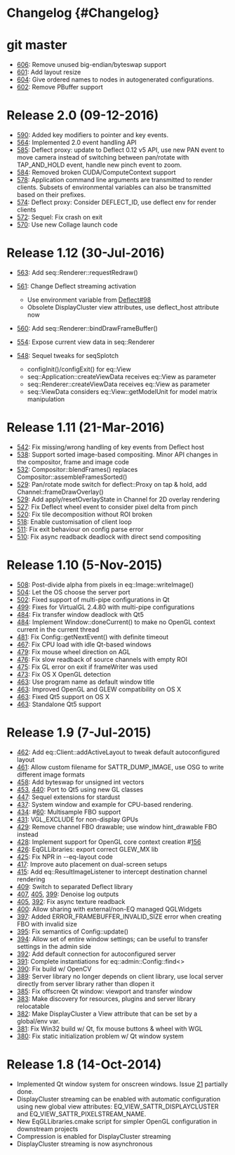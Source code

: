 Changelog {#Changelog}
=========

# git master

* [606](https://github.com/Eyescale/Equalizer/pull/606):
  Remove unused big-endian/byteswap support
* [601](https://github.com/Eyescale/Equalizer/pull/601):
  Add layout resize
* [604](https://github.com/Eyescale/Equalizer/pull/604):
  Give ordered names to nodes in autogenerated configurations.
* [602](https://github.com/Eyescale/Equalizer/pull/602):
  Remove PBuffer support

# Release 2.0 (09-12-2016)

* [590](https://github.com/Eyescale/Equalizer/pull/590):
  Added key modifiers to pointer and key events.
* [564](https://github.com/Eyescale/Equalizer/pull/564):
  Implemented 2.0 event handling API
* [585](https://github.com/Eyescale/Equalizer/pull/585):
  Deflect proxy: update to Deflect 0.12 v5 API, use new PAN event to move
  camera instead of switching between pan/rotate with TAP_AND_HOLD event,
  handle new pinch event to zoom.
* [584](https://github.com/Eyescale/Equalizer/pull/584):
  Removed broken CUDA/ComputeContext support
* [578](https://github.com/Eyescale/Equalizer/pull/578):
  Application command line arguments are transmitted to render clients.
  Subsets of environmental variables can also be transmitted based on their
  prefixes.
* [574](https://github.com/Eyescale/Equalizer/pull/574):
  Deflect proxy: Consider DEFLECT_ID, use deflect env for render clients
* [572](https://github.com/Eyescale/Equalizer/pull/572):
  Sequel: Fix crash on exit
* [570](https://github.com/Eyescale/Equalizer/pull/570):
  Use new Collage launch code

# Release 1.12 (30-Jul-2016)

* [563](https://github.com/Eyescale/Equalizer/pull/563):
  Add seq::Renderer::requestRedraw()
* [561](https://github.com/Eyescale/Equalizer/pull/561):
  Change Deflect streaming activation

  * Use environment variable from
    [Deflect#98](https://github.com/BlueBrain/Deflect/pull/98)
  * Obsolete DisplayCluster view attributes, use deflect_host attribute now
* [560](https://github.com/Eyescale/Equalizer/pull/560):
  Add seq::Renderer::bindDrawFrameBuffer()
* [554](https://github.com/Eyescale/Equalizer/pull/554):
  Expose current view data in seq::Renderer
* [548](https://github.com/Eyescale/Equalizer/pull/548):
  Sequel tweaks for seqSplotch

  * configInit()/configExit() for eq::View
  * seq::Application::createViewData receives eq::View as parameter
  * seq::Renderer::createViewData receives eq::View as parameter
  * seq::ViewData considers eq::View::getModelUnit for model matrix manipulation


# Release 1.11 (21-Mar-2016)

* [542](https://github.com/Eyescale/Equalizer/pull/542):
  Fix missing/wrong handling of key events from Deflect host
* [538](https://github.com/Eyescale/Equalizer/pull/538):
  Support sorted image-based compositing. Minor API changes in the
  compositor, frame and image code
* [532](https://github.com/Eyescale/Equalizer/pull/532):
  Compositor::blendFrames() replaces Compositor::assembleFramesSorted()
* [529](https://github.com/Eyescale/Equalizer/pull/529):
  Pan/rotate mode switch for deflect::Proxy on tap & hold,
  add Channel::frameDrawOverlay()
* [529](https://github.com/Eyescale/Equalizer/pull/529):
  Add apply/resetOverlayState in Channel for 2D overlay rendering
* [527](https://github.com/Eyescale/Equalizer/pull/527):
  Fix Deflect wheel event to consider pixel delta from pinch
* [520](https://github.com/Eyescale/Equalizer/issues/520):
  Fix tile decomposition without ROI broken
* [518](https://github.com/Eyescale/Equalizer/pull/518):
  Enable customisation of client loop
* [511](https://github.com/Eyescale/Equalizer/pull/511):
  Fix exit behaviour on config parse error
* [510](https://github.com/Eyescale/Equalizer/issues/510):
  Fix async readback deadlock with direct send compositing

# Release 1.10 (5-Nov-2015)

* [508](https://github.com/Eyescale/Equalizer/pull/508):
  Post-divide alpha from pixels in eq::Image::writeImage()
* [504](https://github.com/Eyescale/Equalizer/pull/504):
  Let the OS choose the server port
* [502](https://github.com/Eyescale/Equalizer/pull/500):
  Fixed support of multi-pipe configurations in Qt
* [499](https://github.com/Eyescale/Equalizer/pull/499):
  Fixes for VirtualGL 2.4.80 with multi-pipe configurations
* [484](https://github.com/Eyescale/Equalizer/pull/484):
  Fix transfer window deadlock with Qt5
* [484](https://github.com/Eyescale/Equalizer/pull/484):
  Implement Window::doneCurrent() to make no OpenGL context current in the
  current thread
* [481](https://github.com/Eyescale/Equalizer/pull/481):
  Fix Config::getNextEvent() with definite timeout
* [467](https://github.com/Eyescale/Equalizer/issues/467):
  Fix CPU load with idle Qt-based windows
* [479](https://github.com/Eyescale/Equalizer/pull/479):
  Fix mouse wheel direction on AGL
* [476](https://github.com/Eyescale/Equalizer/issues/476):
  Fix slow readback of source channels with empty ROI
* [475](https://github.com/Eyescale/Equalizer/pull/475):
  Fix GL error on exit if frameWriter was used
* [473](https://github.com/Eyescale/Equalizer/pull/473):
  Fix OS X OpenGL detection
* [463](https://github.com/Eyescale/Equalizer/pull/463):
  Use program name as default window title
* [463](https://github.com/Eyescale/Equalizer/pull/463):
  Improved OpenGL and GLEW compatibility on OS X
* [463](https://github.com/Eyescale/Equalizer/pull/463):
  Fixed Qt5 support on OS X
* [463](https://github.com/Eyescale/Equalizer/pull/463):
  Standalone Qt5 support

# Release 1.9 (7-Jul-2015)

* [462](https://github.com/Eyescale/Equalizer/pull/462):
  Add eq::Client::addActiveLayout to tweak default autoconfigured layout
* [461](https://github.com/Eyescale/Equalizer/pull/461):
  Allow custom filename for SATTR_DUMP_IMAGE, use OSG to write different image
  formats
* [458](https://github.com/Eyescale/Equalizer/pull/458):
  Add byteswap for unsigned int vectors
* [453](https://github.com/Eyescale/Equalizer/pull/453),
  [440](https://github.com/Eyescale/Equalizer/pull/440):
  Port to Qt5 using new GL classes
* [447](https://github.com/Eyescale/Equalizer/pull/447):
  Sequel extensions for stardust
* [437](https://github.com/Eyescale/Equalizer/pull/437):
  System window and example for CPU-based rendering.
* [434](https://github.com/Eyescale/Equalizer/pull/434):
  #[60](https://github.com/Eyescale/Equalizer/issues/60):
  Multisample FBO support
* [431](https://github.com/Eyescale/Equalizer/pull/431):
  VGL_EXCLUDE for non-display GPUs
* [429](https://github.com/Eyescale/Equalizer/pull/429):
  Remove channel FBO drawable; use window hint_drawable FBO instead
* [428](https://github.com/Eyescale/Equalizer/pull/428):
  Implement support for OpenGL core context creation
  #[156](https://github.com/Eyescale/Equalizer/issues/156)
* [426](https://github.com/Eyescale/Equalizer/pull/426):
  EqGLLibraries: export correct GLEW_MX lib
* [425](https://github.com/Eyescale/Equalizer/pull/425):
  Fix NPR in --eq-layout code
* [417](https://github.com/Eyescale/Equalizer/pull/417):
  Improve auto placement on dual-screen setups
* [415](https://github.com/Eyescale/Equalizer/pull/415):
  Add eq::ResultImageListener to intercept destination channel rendering
* [409](https://github.com/Eyescale/Equalizer/pull/409):
  Switch to separated Deflect library
* [407](https://github.com/Eyescale/Equalizer/pull/407),
  [405](https://github.com/Eyescale/Equalizer/pull/405),
  [399](https://github.com/Eyescale/Equalizer/pull/399):
  Denoise log outputs
* [405](https://github.com/Eyescale/Equalizer/pull/405),
  [392](https://github.com/Eyescale/Equalizer/pull/392):
  Fix async texture readback
* [400](https://github.com/Eyescale/Equalizer/pull/400):
  Allow sharing with external/non-EQ managed QGLWidgets
* [397](https://github.com/Eyescale/Equalizer/pull/397):
  Added ERROR_FRAMEBUFFER_INVALID_SIZE error when creating FBO with invalid size
* [395](https://github.com/Eyescale/Equalizer/pull/395):
  Fix semantics of Config::update()
* [394](https://github.com/Eyescale/Equalizer/pull/394):
  Allow set of entire window settings; can be useful to transfer settings in the
  admin side
* [392](https://github.com/Eyescale/Equalizer/pull/392):
  Add default connection for autoconfigured server
* [391](https://github.com/Eyescale/Equalizer/pull/391):
  Complete instantiations for eq::admin::Config::find<>
* [390](https://github.com/Eyescale/Equalizer/pull/390):
  Fix build w/ OpenCV
* [389](https://github.com/Eyescale/Equalizer/pull/389):
  Server library no longer depends on client library, use local server directly
  from server library rather than dlopen it
* [385](https://github.com/Eyescale/Equalizer/pull/385):
  Fix offscreen Qt window: viewport and transfer window
* [383](https://github.com/Eyescale/Equalizer/pull/383):
  Make discovery for resources, plugins and server library relocatable
* [382](https://github.com/Eyescale/Equalizer/pull/382):
  Make DisplayCluster a View attribute that can be set by a global/env var.
* [381](https://github.com/Eyescale/Equalizer/pull/381):
  Fix Win32 build w/ Qt, fix mouse buttons & wheel with WGL
* [380](https://github.com/Eyescale/Equalizer/pull/380):
  Fix static initialization problem w/ Qt window system

# Release 1.8 (14-Oct-2014)

* Implemented Qt window system for onscreen windows. Issue
  [21](https://github.com/Eyescale/Equalizer/issues/21) partially done.
* DisplayCluster streaming can be enabled with automatic configuration using new
  global view attributes: EQ_VIEW_SATTR_DISPLAYCLUSTER and
  EQ_VIEW_SATTR_PIXELSTREAM_NAME.
* New EqGLLibraries.cmake script for simpler OpenGL configuration in
  downstream projects
* Compression is enabled for DisplayCluster streaming
* DisplayCluster streaming is now asynchronous
